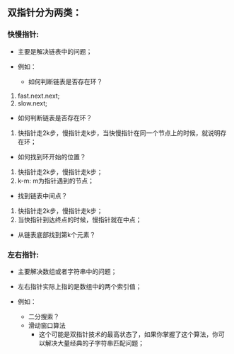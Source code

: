 ## 双指针分为两类：

### 快慢指针:

* 主要是解决链表中的问题；

* 例如：
  + 如何判断链表是否存在环？

1. fast.next.next;
2. slow.next;

* 如何判断链表是否存在环？

1. 快指针走2k步，慢指针走k步，当快慢指针在同一个节点上的时候，就说明存在环；

* 如何找到环开始的位置？

1. 快指针走2k步，慢指针走k步；
2. k-m: m为指针遇到的节点；

* 找到链表中间点？

1. 快指针走2k步，慢指针走k步；
2. 当快指针到达终点的时候，慢指针就在中点；

* 从链表底部找到第k个元素？

### 左右指针:

* 主要解决数组或者字符串中的问题；
* 左右指针实际上指的是数组中的两个索引值；

* 例如：
  + 二分搜索？
  + 滑动窗口算法
    - 这个可能是双指针技术的最高状态了，如果你掌握了这个算法，你可以解决大量经典的子字符串匹配问题；

